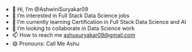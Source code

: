 - 👋 Hi, I’m @AshwiniSuryakar09
- 👀 I’m interested in Full Stack Data Science jobs
- 🌱 I’m currently learning Certification in Full Stack Data Science and AI
- 💞️ I’m looking to collaborate in Data Science work
- 📫 How to reach me ashusuryakar09@gmail.com
- 😄 Pronouns: Call Me Ashu


<!---
AshwiniSuryakar09/AshwiniSuryakar09 is a ✨ special ✨ repository because its `README.md` (this file) appears on your GitHub profile.
You can click the Preview link to take a look at your changes.
--->
